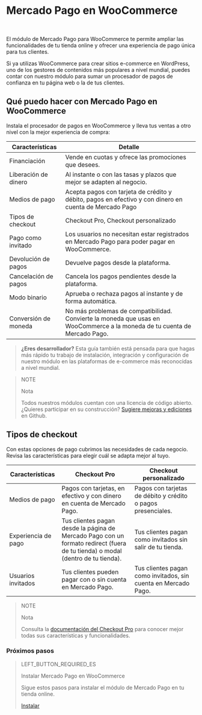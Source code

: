 # Mercado Pago en WooCommerce
<br/>

El módulo de Mercado Pago para WooCommerce te permite ampliar las funcionalidades de tu tienda online y ofrecer una experiencia de pago única para tus clientes. 

Si ya utilizas WooCommerce para crear sitios e-commerce en WordPress, uno de los gestores de contenidos más populares a nivel mundial, puedes contar con nuestro módulo para sumar un procesador de pagos de confianza en tu página web o la de tus clientes.

## Qué puedo hacer con Mercado Pago en WooCommerce

Instala el procesador de pagos en WooCommerce y lleva tus ventas a otro nivel con la mejor experiencia de compra:

| Características               | Detalle                                                                  	                                               |
|-------------------------------|--------------------------------------------------------------------------------------------------------------------------|
| Financiación                 	| Vende en cuotas y ofrece las promociones que desees.                    	                                               |
| Liberación de dinero          | Al instante o con las tasas y plazos que mejor se adapten al negocio.    	                                               |
| Medios de pago                | Acepta pagos con tarjeta de crédito y débito, pagos en efectivo y con dinero en cuenta de Mercado Pago                   |
| Tipos de checkout             | Checkout Pro, Checkout personalizado                                                               	                   |
| Pago como invitado            | Los usuarios no necesitan estar registrados en Mercado Pago para poder pagar en WooCommerce.                             |
| Devolución de pagos 	        | Devuelve pagos desde la plataforma.                                                               	                     |
| Cancelación de pagos     	    | Cancela los pagos pendientes desde la plataforma.                            	                                           |
| Modo binario                  | Aprueba o rechaza pagos al instante y de forma automática.                                                               |
| Conversión de moneda          | No más problemas de compatibilidad. Convierte la moneda que usas en WooCommerce a la moneda de tu cuenta de Mercado Pago.|

>**¿Eres desarrollador?**
>Esta guía también está pensada para que hagas más rápido tu trabajo de instalación, integración y configuración de nuestro módulo en las plataformas de e-commerce más reconocidas a nivel mundial. 

<span></span>

> NOTE
>
> Nota
>
> Todos nuestros módulos cuentan con una licencia de código abierto. ¿Quieres participar en su construcción? [Sugiere mejoras y ediciones](https://github.com/mercadopago/cart-woocommerce) en Github.

## Tipos de checkout

Con estas opciones de pago cubrimos las necesidades de cada negocio. Revisa las características para elegir cuál se adapta mejor al tuyo.

| Características     | Checkout Pro                                                                                                                 | Checkout personalizado                                         |
|---------------------|--------------------------------------------------------------------------------------------------------------------------------|----------------------------------------------------------------|
| Medios de pago      | Pagos con tarjetas, en efectivo y con dinero en cuenta de Mercado Pago.                                                        | Pagos con tarjetas de débito y crédito o pagos presenciales.   |
| Experiencia de pago | Tus clientes pagan desde la página de Mercado Pago con un formato redirect (fuera de tu tienda) o modal (dentro de tu tienda). | Tus clientes pagan como invitados sin salir de tu tienda.      |
| Usuarios invitados  | Tus clientes pueden pagar con o sin cuenta en Mercado Pago.                                                                    | Tus clientes pagan como invitados, sin cuenta en Mercado Pago. |

> NOTE
>
> Nota
>
> Consulta la [documentación del Checkout Pro](https://www.mercadopago[FAKER][URL][DOMAIN]/developers/es/guides/online-payments/checkout-pro/introduction) para conocer mejor todas sus características y funcionalidades.

### Próximos pasos

> LEFT_BUTTON_REQUIRED_ES
>
> Instalar Mercado Pago en WooCommerce
>
> Sigue estos pasos para instalar el módulo de Mercado Pago en tu tienda online.
>
> 
> [Instalar](https://www.mercadopago[FAKER][URL][DOMAIN]/developers/es/guides/plugins/woocommerce/instalation)